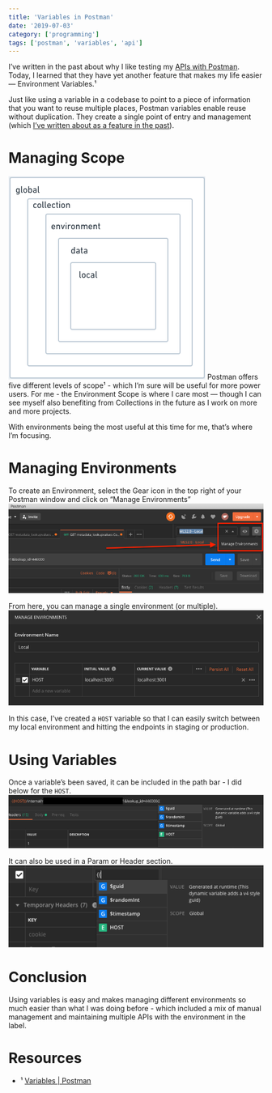 ```yaml
---
title: 'Variables in Postman'
date: '2019-07-03'
category: ['programming']
tags: ['postman', 'variables', 'api']
---
```


I’ve written in the past about why I like testing my [APIs with Postman](../../2019-04-13/testing-api-with-curl-and-postman). Today, I learned that they have yet another feature that makes my life easier — Environment Variables.¹

Just like using a variable in a codebase to point to a piece of information that you want to reuse multiple places, Postman variables enable reuse without duplication. They create a single point of entry and management (which [I’ve written about as a feature in the past](../../2019-07-01/array-intersection-in-psql/)).

# Managing Scope

![](./postman-variables-scope.png)
Postman offers five different levels of scope¹ - which I’m sure will be useful for more power users. For me - the Environment Scope is where I care most — though I can see myself also benefiting from Collections in the future as I work on more and more projects.

With environments being the most useful at this time for me, that’s where I’m focusing.

# Managing Environments

To create an Environment, select the Gear icon in the top right of your Postman window and click on “Manage Environments”
![](./manage-environments.png)

From here, you can manage a single environment (or multiple).
![](./add-environment-variable.png)

In this case, I’ve created a `HOST` variable so that I can easily switch between my local environment and hitting the endpoints in staging or production.

# Using Variables

Once a variable’s been saved, it can be included in the path bar - I did below for the `HOST`.
![](use-environment-variable.png)

It can also be used in a Param or Header section.
![](variable-tool-tip.png)

# Conclusion

Using variables is easy and makes managing different environments so much easier than what I was doing before - which included a mix of manual management and maintaining multiple APIs with the environment in the label.

# Resources

- ¹ [Variables | Postman](https://learning.getpostman.com/docs/postman/environments_and_globals/variables/)
